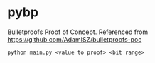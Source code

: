 # pybp

Bulletproofs Proof of Concept. Referenced from https://github.com/AdamISZ/bulletproofs-poc

```
python main.py <value to proof> <bit range>
```